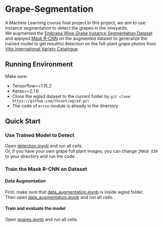 # Grape-Segmentation
A Machine Learning course final project.In this project, we aim to use instance segmentation to detect the grapes in the vineyards.  
We augmented the [Embrapa Wine Grape Instance Segmentation Dataset](https://github.com/thsant/wgisd) and applyed [Mask R-CNN](https://github.com/matterport/Mask_RCNN) on the augmented dataset to generalize the trained model to get resultful detection on the full-plant grape photos from [Vitis International Variety Catalogue](https://www.vivc.de).

## Running Environment
Make sure:  
- Tensorflow==1.15.2  
- Keras==2.1.6  
- Clone the wgisd dataset to the current folder by ```git clone https://github.com/thsant/wgisd.git```  
- The code of ```mrcnn``` module is already in the directory

## Quick Start
### Use Trained Model to Detect
Open [detection.ipynb](https://github.com/LesleyDing/Grape-Segmentation/blob/main/detection.ipynb) and run all cells.  
Or, if you have your own grape full plant images, you can change ```IMAGE_DIR``` to your directory and run the code.

### Train the Mask R-CNN on Dataset
#### Data Augmentation
First, make sure that [data_augmentation.ipynb](https://github.com/LesleyDing/Grape-Segmentation/blob/main/wgisd/data_augmentation.ipynb) is inside wgisd folder.  
Then open [data_augmentation.ipynb](http://www.example.com) and run all cells.

#### Train and evaluate the model
Open [grapes.ipynb](https://github.com/LesleyDing/Grape-Segmentation/blob/main/grapes.ipynb) and run all cells.
